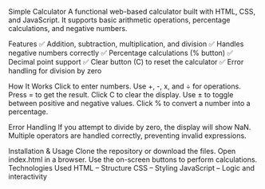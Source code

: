 Simple Calculator
A functional web-based calculator built with HTML, CSS, and JavaScript. It supports basic arithmetic operations, percentage calculations, and negative numbers.

Features
✅ Addition, subtraction, multiplication, and division
✅ Handles negative numbers correctly
✅ Percentage calculations (% button)
✅ Decimal point support
✅ Clear button (C) to reset the calculator
✅ Error handling for division by zero   

How It Works
Click to enter numbers.
Use +, -, x, and ÷ for operations.
Press = to get the result.
Click C to clear the display.
Use ± to toggle between positive and negative values.
Click % to convert a number into a percentage.

Error Handling
If you attempt to divide by zero, the display will show NaN.
Multiple operators are handled correctly, preventing invalid expressions.

Installation & Usage
Clone the repository or download the files.
Open index.html in a browser.
Use the on-screen buttons to perform calculations.
Technologies Used
HTML – Structure
CSS – Styling
JavaScript – Logic and interactivity
